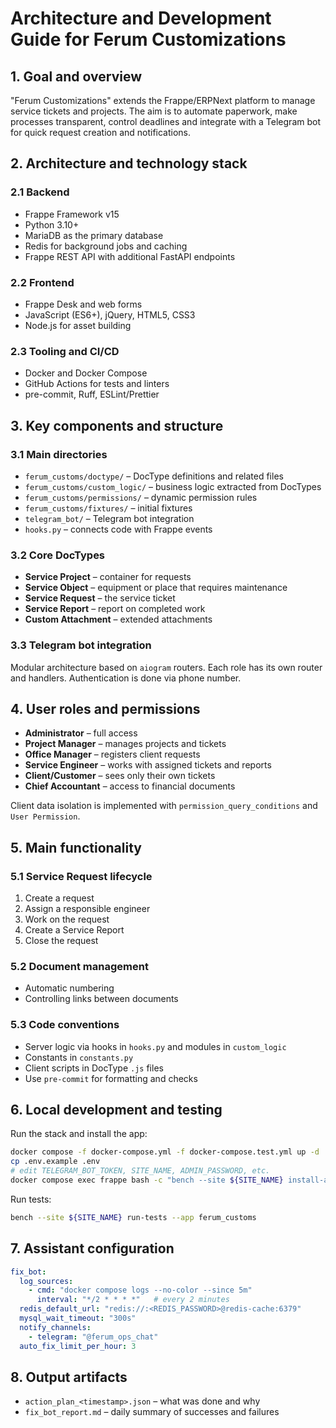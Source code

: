 # Architecture and Development Guide for Ferum Customizations

## 1. Goal and overview

"Ferum Customizations" extends the Frappe/ERPNext platform to manage service tickets and projects. The aim is to automate paperwork, make processes transparent, control deadlines and integrate with a Telegram bot for quick request creation and notifications.

## 2. Architecture and technology stack

### 2.1 Backend
- Frappe Framework v15
- Python 3.10+
- MariaDB as the primary database
- Redis for background jobs and caching
- Frappe REST API with additional FastAPI endpoints

### 2.2 Frontend
- Frappe Desk and web forms
- JavaScript (ES6+), jQuery, HTML5, CSS3
- Node.js for asset building

### 2.3 Tooling and CI/CD
- Docker and Docker Compose
- GitHub Actions for tests and linters
- pre-commit, Ruff, ESLint/Prettier

## 3. Key components and structure

### 3.1 Main directories
- `ferum_customs/doctype/` – DocType definitions and related files
- `ferum_customs/custom_logic/` – business logic extracted from DocTypes
- `ferum_customs/permissions/` – dynamic permission rules
- `ferum_customs/fixtures/` – initial fixtures
- `telegram_bot/` – Telegram bot integration
- `hooks.py` – connects code with Frappe events

### 3.2 Core DocTypes
- **Service Project** – container for requests
- **Service Object** – equipment or place that requires maintenance
- **Service Request** – the service ticket
- **Service Report** – report on completed work
- **Custom Attachment** – extended attachments

### 3.3 Telegram bot integration
Modular architecture based on `aiogram` routers. Each role has its own router and handlers. Authentication is done via phone number.

## 4. User roles and permissions
- **Administrator** – full access
- **Project Manager** – manages projects and tickets
- **Office Manager** – registers client requests
- **Service Engineer** – works with assigned tickets and reports
- **Client/Customer** – sees only their own tickets
- **Chief Accountant** – access to financial documents

Client data isolation is implemented with `permission_query_conditions` and `User Permission`.

## 5. Main functionality
### 5.1 Service Request lifecycle
1. Create a request
2. Assign a responsible engineer
3. Work on the request
4. Create a Service Report
5. Close the request

### 5.2 Document management
- Automatic numbering
- Controlling links between documents

### 5.3 Code conventions
- Server logic via hooks in `hooks.py` and modules in `custom_logic`
- Constants in `constants.py`
- Client scripts in DocType `.js` files
- Use `pre-commit` for formatting and checks

## 6. Local development and testing
Run the stack and install the app:
```bash
docker compose -f docker-compose.yml -f docker-compose.test.yml up -d
cp .env.example .env
# edit TELEGRAM_BOT_TOKEN, SITE_NAME, ADMIN_PASSWORD, etc.
docker compose exec frappe bash -c "bench --site ${SITE_NAME} install-app ferum_customs"
```
Run tests:
```bash
bench --site ${SITE_NAME} run-tests --app ferum_customs
```

## 7. Assistant configuration
```yaml
fix_bot:
  log_sources:
    - cmd: "docker compose logs --no-color --since 5m"
      interval: "*/2 * * * *"   # every 2 minutes
  redis_default_url: "redis://:<REDIS_PASSWORD>@redis-cache:6379"
  mysql_wait_timeout: "300s"
  notify_channels:
    - telegram: "@ferum_ops_chat"
  auto_fix_limit_per_hour: 3
```

## 8. Output artifacts
- `action_plan_<timestamp>.json` – what was done and why
- `fix_bot_report.md` – daily summary of successes and failures

